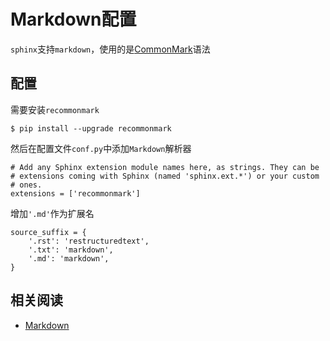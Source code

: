 
# Markdown配置

`sphinx`支持`markdown`，使用的是[CommonMark](https://commonmark.org/)语法

## 配置

需要安装`recommonmark`

```
$ pip install --upgrade recommonmark
```

然后在配置文件`conf.py`中添加`Markdown`解析器

```
# Add any Sphinx extension module names here, as strings. They can be
# extensions coming with Sphinx (named 'sphinx.ext.*') or your custom
# ones.
extensions = ['recommonmark']
```

增加`'.md'`作为扩展名

```
source_suffix = {
    '.rst': 'restructuredtext',
    '.txt': 'markdown',
    '.md': 'markdown',
}
```

## 相关阅读

* [Markdown](https://www.sphinx-doc.org/en/master/usage/markdown.html#markdown)